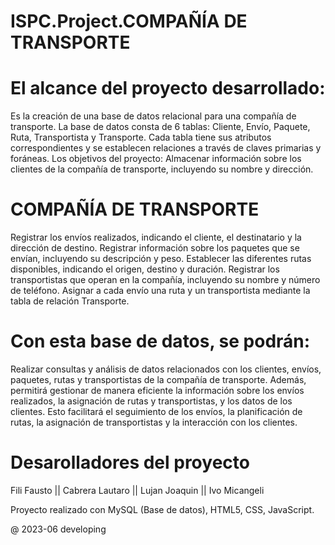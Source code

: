 # ISPC.Project.COMPAÑÍA DE TRANSPORTE


#  El alcance del proyecto desarrollado:
Es la creación de una base de datos relacional para una compañía de transporte.
La base de datos consta de 6 tablas: Cliente, Envío, Paquete, Ruta, Transportista
y Transporte. Cada tabla tiene sus atributos correspondientes y se establecen
relaciones a través de claves primarias y foráneas.
Los objetivos del proyecto:
Almacenar información sobre los clientes de la compañía de transporte,
incluyendo su nombre y dirección.


#  COMPAÑÍA DE TRANSPORTE

Registrar los envíos realizados, indicando el cliente, el destinatario y la dirección
de destino.
Registrar información sobre los paquetes que se envían, incluyendo su
descripción y peso.
Establecer las diferentes rutas disponibles, indicando el origen, destino y
duración.
Registrar los transportistas que operan en la compañía, incluyendo su nombre y
número de teléfono.
Asignar a cada envío una ruta y un transportista mediante la tabla de relación
Transporte.

#  Con esta base de datos, se podrán:
Realizar consultas y análisis de datos relacionados con los clientes, envíos,
paquetes, rutas y transportistas de la compañía de transporte. Además,
permitirá gestionar de manera eficiente la información sobre los envíos
realizados, la asignación de rutas y transportistas, y los datos de los clientes.
Esto facilitará el seguimiento de los envíos, la planificación de rutas, la
asignación de transportistas y la interacción con los clientes.


#  Desarolladores del proyecto
Fili Fausto || 
Cabrera Lautaro || 
Lujan Joaquin || 
Ivo Micangeli

Proyecto realizado con MySQL (Base de datos), HTML5, CSS, JavaScript.

@ 2023-06 developing
